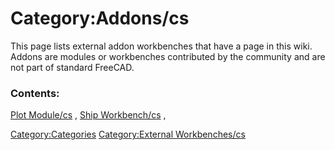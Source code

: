 # Category:Addons/cs


This page lists external addon workbenches that have a page in this wiki. Addons are modules or workbenches contributed by the community and are not part of standard FreeCAD.

### Contents:

[Plot Module/cs](Plot_Module/cs.md) , [Ship Workbench/cs](Ship_Workbench/cs.md) ,

[Category:Categories](Category:Categories.md) [Category:External Workbenches/cs](Category:External_Workbenches/cs.md)
